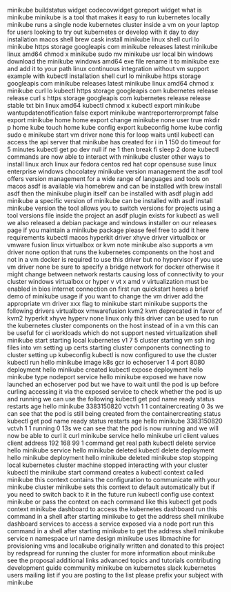 minikube buildstatus widget codecovwidget goreport widget what is minikube minikube is a tool that makes it easy to run kubernetes locally minikube runs a single node kubernetes cluster inside a vm on your laptop for users looking to try out kubernetes or develop with it day to day installation macos shell brew cask install minikube linux shell curl lo minikube https storage googleapis com minikube releases latest minikube linux amd64 chmod x minikube sudo mv minikube usr local bin windows download the minikube windows amd64 exe file rename it to minikube exe and add it to your path linux continuous integration without vm support example with kubectl installation shell curl lo minikube https storage googleapis com minikube releases latest minikube linux amd64 chmod x minikube curl lo kubectl https storage googleapis com kubernetes release release curl s https storage googleapis com kubernetes release release stable txt bin linux amd64 kubectl chmod x kubectl export minikube wantupdatenotification false export minikube wantreporterrorprompt false export minikube home home export change minikube none user true mkdir p home kube touch home kube config export kubeconfig home kube config sudo e minikube start vm driver none this for loop waits until kubectl can access the api server that minikube has created for i in 1 150 do timeout for 5 minutes kubectl get po dev null if ne 1 then break fi sleep 2 done kubectl commands are now able to interact with minikube cluster other ways to install linux arch linux aur fedora centos red hat copr opensuse suse linux enterprise windows chocolatey minikube version management the asdf tool offers version management for a wide range of languages and tools on macos asdf is available via homebrew and can be installed with brew install asdf then the minikube plugin itself can be installed with asdf plugin add minikube a specific version of minikube can be installed with asdf install minikube version the tool allows you to switch versions for projects using a tool versions file inside the project an asdf plugin exists for kubectl as well we also released a debian package and windows installer on our releases page if you maintain a minikube package please feel free to add it here requirements kubectl macos hyperkit driver xhyve driver virtualbox or vmware fusion linux virtualbox or kvm note minikube also supports a vm driver none option that runs the kubernetes components on the host and not in a vm docker is required to use this driver but no hypervisor if you use vm driver none be sure to specify a bridge network for docker otherwise it might change between network restarts causing loss of connectivity to your cluster windows virtualbox or hyper v vt x amd v virtualization must be enabled in bios internet connection on first run quickstart heres a brief demo of minikube usage if you want to change the vm driver add the appropriate vm driver xxx flag to minikube start minikube supports the following drivers virtualbox vmwarefusion kvm2 kvm deprecated in favor of kvm2 hyperkit xhyve hyperv none linux only this driver can be used to run the kubernetes cluster components on the host instead of in a vm this can be useful for ci workloads which do not support nested virtualization shell minikube start starting local kubernetes v1 7 5 cluster starting vm ssh ing files into vm setting up certs starting cluster components connecting to cluster setting up kubeconfig kubectl is now configured to use the cluster kubectl run hello minikube image k8s gcr io echoserver 1 4 port 8080 deployment hello minikube created kubectl expose deployment hello minikube type nodeport service hello minikube exposed we have now launched an echoserver pod but we have to wait until the pod is up before curling accessing it via the exposed service to check whether the pod is up and running we can use the following kubectl get pod name ready status restarts age hello minikube 3383150820 vctvh 1 1 containercreating 0 3s we can see that the pod is still being created from the containercreating status kubectl get pod name ready status restarts age hello minikube 3383150820 vctvh 1 1 running 0 13s we can see that the pod is now running and we will now be able to curl it curl minikube service hello minikube url client values client address 192 168 99 1 command get real path kubectl delete service hello minikube service hello minikube deleted kubectl delete deployment hello minikube deployment hello minikube deleted minikube stop stopping local kubernetes cluster machine stopped interacting with your cluster kubectl the minikube start command creates a kubectl context called minikube this context contains the configuration to communicate with your minikube cluster minikube sets this context to default automatically but if you need to switch back to it in the future run kubectl config use context minikube or pass the context on each command like this kubectl get pods context minikube dashboard to access the kubernetes dashboard run this command in a shell after starting minikube to get the address shell minikube dashboard services to access a service exposed via a node port run this command in a shell after starting minikube to get the address shell minikube service n namespace url name design minikube uses libmachine for provisioning vms and localkube originally written and donated to this project by redspread for running the cluster for more information about minikube see the proposal additional links advanced topics and tutorials contributing development guide community minikube on kubernetes slack kubernetes users mailing list if you are posting to the list please prefix your subject with minikube